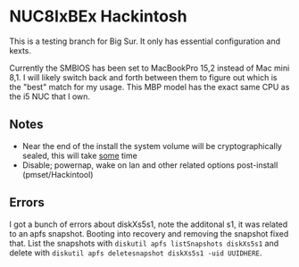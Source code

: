 # NUC8IxBEx Hackintosh

This is a testing branch for Big Sur. It only has essential configuration and kexts.

Currently the SMBIOS has been set to MacBookPro 15,2 instead of Mac mini 8,1. I will likely switch back and forth between them to figure out which is the "best" match for my usage. This MBP model has the exact same CPU as the i5 NUC that I own.

## Notes
+ Near the end of the install the system volume will be cryptographically sealed, this will take [some](https://dortania.github.io/OpenCore-Install-Guide/extras/big-sur/#troubleshooting) time
+ Disable; powernap, wake on lan and other related options post-install (pmset/Hackintool)

## Errors
I got a bunch of errors about diskXs5s1, note the additonal s1, it was related to an apfs snapshot. Booting into recovery and removing the snapshot fixed that. List the snapshots with ```diskutil apfs listSnapshots diskXs5s1``` and delete with ```diskutil apfs deletesnapshot diskXs5s1 -uid UUIDHERE```.

